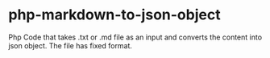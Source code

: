 # php-markdown-to-json-object
Php Code that takes .txt or .md file as an input and converts the content into json object. The file has fixed format.
